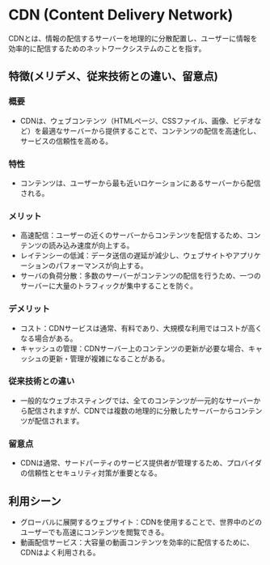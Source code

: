 # CDN (Content Delivery Network)
CDNとは、情報の配信するサーバーを地理的に分散配置し、ユーザーに情報を効率的に配信するためのネットワークシステムのことを指す。

## 特徴(メリデメ、従来技術との違い、留意点)
### 概要
* CDNは、ウェブコンテンツ（HTMLページ、CSSファイル、画像、ビデオなど）を最適なサーバーから提供することで、コンテンツの配信を高速化し、サービスの信頼性を高める。

### 特性
* コンテンツは、ユーザーから最も近いロケーションにあるサーバーから配信される。

### メリット
* 高速配信：ユーザーの近くのサーバーからコンテンツを配信するため、コンテンツの読み込み速度が向上する。
* レイテンシーの低減：データ送信の遅延が減少し、ウェブサイトやアプリケーションのパフォーマンスが向上する。
* サーバの負荷分散：多数のサーバーがコンテンツの配信を行うため、一つのサーバーに大量のトラフィックが集中することを防ぐ。

### デメリット
* コスト：CDNサービスは通常、有料であり、大規模な利用ではコストが高くなる場合がある。
* キャッシュの管理：CDNサーバー上のコンテンツの更新が必要な場合、キャッシュの更新・管理が複雑になることがある。

### 従来技術との違い
* 一般的なウェブホスティングでは、全てのコンテンツが一元的なサーバーから配信されますが、CDNでは複数の地理的に分散したサーバーからコンテンツが配信されます。

### 留意点
* CDNは通常、サードパーティのサービス提供者が管理するため、プロバイダの信頼性とセキュリティ対策が重要となる。

## 利用シーン
* グローバルに展開するウェブサイト：CDNを使用することで、世界中のどのユーザーでも高速にコンテンツを閲覧できる。
* 動画配信サービス：大容量の動画コンテンツを効率的に配信するために、CDNはよく利用される。